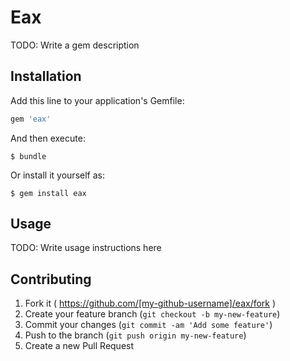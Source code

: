 # Eax

TODO: Write a gem description

## Installation

Add this line to your application's Gemfile:

```ruby
gem 'eax'
```

And then execute:

    $ bundle

Or install it yourself as:

    $ gem install eax

## Usage

TODO: Write usage instructions here

## Contributing

1. Fork it ( https://github.com/[my-github-username]/eax/fork )
2. Create your feature branch (`git checkout -b my-new-feature`)
3. Commit your changes (`git commit -am 'Add some feature'`)
4. Push to the branch (`git push origin my-new-feature`)
5. Create a new Pull Request
